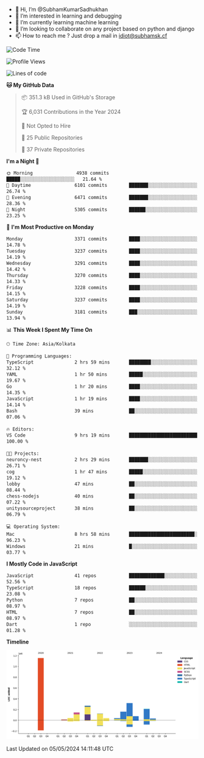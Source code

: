 - 👋 Hi, I’m @SubhamKumarSadhukhan
- 👀 I’m interested in learning and debugging
- 🌱 I’m currently learning machine learning
- 💞️ I’m looking to collaborate on any project based on python and django
- 📫 How to reach me ?
      Just drop a mail in idiot@subhamsk.cf

<!---
SubhamKumarSadhukhan/SubhamKumarSadhukhan is a ✨ special ✨ repository because its `README.md` (this file) appears on your GitHub profile.
You can click the Preview link to take a look at your changes.
--->


<!--START_SECTION:waka-->
![Code Time](http://img.shields.io/badge/Code%20Time-2%2C148%20hrs%2035%20mins-blue)

![Profile Views](http://img.shields.io/badge/Profile%20Views-1-blue)

![Lines of code](https://img.shields.io/badge/From%20Hello%20World%20I%27ve%20Written-2.6%20million%20lines%20of%20code-blue)

**🐱 My GitHub Data** 

> 📦 351.3 kB Used in GitHub's Storage 
 > 
> 🏆 6,031 Contributions in the Year 2024
 > 
> 🚫 Not Opted to Hire
 > 
> 📜 25 Public Repositories 
 > 
> 🔑 37 Private Repositories 
 > 
**I'm a Night 🦉** 

```text
🌞 Morning                4938 commits        █████░░░░░░░░░░░░░░░░░░░░   21.64 % 
🌆 Daytime                6101 commits        ███████░░░░░░░░░░░░░░░░░░   26.74 % 
🌃 Evening                6471 commits        ███████░░░░░░░░░░░░░░░░░░   28.36 % 
🌙 Night                  5305 commits        ██████░░░░░░░░░░░░░░░░░░░   23.25 % 
```
📅 **I'm Most Productive on Monday** 

```text
Monday                   3371 commits        ████░░░░░░░░░░░░░░░░░░░░░   14.78 % 
Tuesday                  3237 commits        ████░░░░░░░░░░░░░░░░░░░░░   14.19 % 
Wednesday                3291 commits        ████░░░░░░░░░░░░░░░░░░░░░   14.42 % 
Thursday                 3270 commits        ████░░░░░░░░░░░░░░░░░░░░░   14.33 % 
Friday                   3228 commits        ████░░░░░░░░░░░░░░░░░░░░░   14.15 % 
Saturday                 3237 commits        ████░░░░░░░░░░░░░░░░░░░░░   14.19 % 
Sunday                   3181 commits        ███░░░░░░░░░░░░░░░░░░░░░░   13.94 % 
```


📊 **This Week I Spent My Time On** 

```text
🕑︎ Time Zone: Asia/Kolkata

💬 Programming Languages: 
TypeScript               2 hrs 59 mins       ████████░░░░░░░░░░░░░░░░░   32.12 % 
YAML                     1 hr 50 mins        █████░░░░░░░░░░░░░░░░░░░░   19.67 % 
Go                       1 hr 20 mins        ████░░░░░░░░░░░░░░░░░░░░░   14.35 % 
JavaScript               1 hr 19 mins        ████░░░░░░░░░░░░░░░░░░░░░   14.14 % 
Bash                     39 mins             ██░░░░░░░░░░░░░░░░░░░░░░░   07.06 % 

🔥 Editors: 
VS Code                  9 hrs 19 mins       █████████████████████████   100.00 % 

🐱‍💻 Projects: 
neuroncy-nest            2 hrs 29 mins       ███████░░░░░░░░░░░░░░░░░░   26.71 % 
cog                      1 hr 47 mins        █████░░░░░░░░░░░░░░░░░░░░   19.12 % 
lobby                    47 mins             ██░░░░░░░░░░░░░░░░░░░░░░░   08.44 % 
chess-nodejs             40 mins             ██░░░░░░░░░░░░░░░░░░░░░░░   07.22 % 
unitysourceproject       38 mins             ██░░░░░░░░░░░░░░░░░░░░░░░   06.79 % 

💻 Operating System: 
Mac                      8 hrs 58 mins       ████████████████████████░   96.23 % 
Windows                  21 mins             █░░░░░░░░░░░░░░░░░░░░░░░░   03.77 % 
```

**I Mostly Code in JavaScript** 

```text
JavaScript               41 repos            █████████████░░░░░░░░░░░░   52.56 % 
TypeScript               18 repos            ██████░░░░░░░░░░░░░░░░░░░   23.08 % 
Python                   7 repos             ██░░░░░░░░░░░░░░░░░░░░░░░   08.97 % 
HTML                     7 repos             ██░░░░░░░░░░░░░░░░░░░░░░░   08.97 % 
Dart                     1 repo              ░░░░░░░░░░░░░░░░░░░░░░░░░   01.28 % 
```



**Timeline**

![Lines of Code chart](https://raw.githubusercontent.com/SubhamKumarSadhukhan/SubhamKumarSadhukhan/main/assets/bar_graph.png)


 Last Updated on 05/05/2024 14:11:48 UTC
<!--END_SECTION:waka-->
